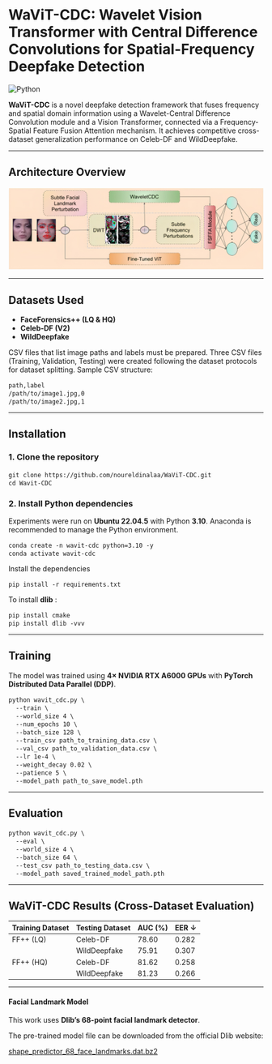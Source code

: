 # WaViT-CDC: Wavelet Vision Transformer with Central Difference Convolutions for Spatial-Frequency Deepfake Detection
![Python](https://img.shields.io/badge/python-3.10%2B-blue.svg)

**WaViT-CDC** is a novel deepfake detection framework that fuses frequency and spatial domain information using a Wavelet-Central Difference Convolution module and a Vision Transformer, connected via a Frequency-Spatial Feature Fusion Attention mechanism. It achieves competitive  cross-dataset generalization performance on Celeb-DF and WildDeepfake.

---

## Architecture Overview
![WaViT-CDC Architecture](https://github.com/noureldinalaa/WaViT-CDC/blob/main/WaviT-CDC_Architecture)


---

## Datasets Used
- **FaceForensics++ (LQ & HQ)**
- **Celeb-DF (V2)**
- **WildDeepfake**


CSV files that list image paths and labels must be prepared. Three CSV files (Training, Validation, Testing) were created following the dataset protocols for dataset splitting. Sample CSV structure:

```csv
path,label
/path/to/image1.jpg,0
/path/to/image2.jpg,1
```
---

## Installation

### 1. Clone the repository

```
git clone https://github.com/noureldinalaa/WaViT-CDC.git
cd Wavit-CDC
```

### 2. Install Python dependencies
Experiments were run on **Ubuntu 22.04.5** with Python **3.10**. 
Anaconda is recommended to manage the Python environment.
```
conda create -n wavit-cdc python=3.10 -y
conda activate wavit-cdc

```
Install the dependencies
```
pip install -r requirements.txt
```

To install **dlib** :
```
pip install cmake
pip install dlib -vvv
```

---
## Training
The model was trained using **4× NVIDIA RTX A6000 GPUs** with **PyTorch Distributed Data Parallel (DDP)**.

```
python wavit_cdc.py \
  --train \
  --world_size 4 \
  --num_epochs 10 \
  --batch_size 128 \
  --train_csv path_to_training_data.csv \
  --val_csv path_to_validation_data.csv \
  --lr 1e-4 \
  --weight_decay 0.02 \
  --patience 5 \
  --model_path path_to_save_model.pth

```

---

## Evaluation
```
python wavit_cdc.py \
  --eval \
  --world_size 4 \
  --batch_size 64 \
  --test_csv path_to_testing_data.csv \
  --model_path saved_trained_model_path.pth

```
---

## WaViT-CDC Results (Cross-Dataset Evaluation)

| Training Dataset | Testing Dataset       | AUC (%) | EER ↓   |
|------------------|---------------|---------|---------|
| FF++ (LQ)        | Celeb-DF      | 78.60   | 0.282   |
|                  | WildDeepfake  | 75.91   | 0.307   |
| FF++ (HQ)        | Celeb-DF      | 81.62   | 0.258   |
|                  | WildDeepfake  | 81.23   | 0.266   |
---
#### Facial Landmark Model

This work uses **Dlib’s 68-point facial landmark detector**.

The pre-trained model file can be downloaded from the official Dlib website:

[shape_predictor_68_face_landmarks.dat.bz2](https://dlib.net/files/shape_predictor_68_face_landmarks.dat.bz2)






